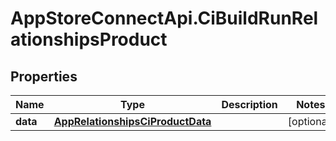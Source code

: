 # AppStoreConnectApi.CiBuildRunRelationshipsProduct

## Properties

Name | Type | Description | Notes
------------ | ------------- | ------------- | -------------
**data** | [**AppRelationshipsCiProductData**](AppRelationshipsCiProductData.md) |  | [optional] 


